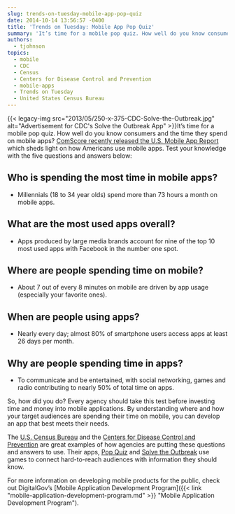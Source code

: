 ```yaml
---
slug: trends-on-tuesday-mobile-app-pop-quiz
date: 2014-10-14 13:56:57 -0400
title: 'Trends on Tuesday: Mobile App Pop Quiz'
summary: 'It’s time for a mobile pop quiz. How well do you know consumers and the time they spend on mobile apps? ComScore recently released the U.S. Mobile App Report which sheds light on how Americans use mobile apps. Test your knowledge with the five questions'
authors:
  - tjohnson
topics:
  - mobile
  - CDC
  - Census
  - Centers for Disease Control and Prevention
  - mobile-apps
  - Trends on Tuesday
  - United States Census Bureau
---
```


{{< legacy-img src="2013/05/250-x-375-CDC-Solve-the-Outbreak.jpg" alt="Advertisement for CDC's Solve the Outbreak App" >}}It’s time for a mobile pop quiz. How well do you know consumers and the time they spend on mobile apps? [ComScore recently released the U.S. Mobile App Report](http://www.comscore.com/Insights/Blog/5-Questions-and-Answers-Shedding-Light-on-How-Americans-Use-Mobile-Apps) which sheds light on how Americans use mobile apps. Test your knowledge with the five questions and answers below:

## Who is spending the most time in mobile apps?

  * Millennials (18 to 34 year olds) spend more than 73 hours a month on mobile apps.

## What are the most used apps overall?

  * Apps produced by large media brands account for nine of the top 10 most used apps with Facebook in the number one spot.

## Where are people spending time on mobile?

  * About 7 out of every 8 minutes on mobile are driven by app usage (especially your favorite ones).

## When are people using apps?

  * Nearly every day; almost 80% of smartphone users access apps at least 26 days per month.

## Why are people spending time in apps?

  * To communicate and be entertained, with social networking, games and radio contributing to nearly 50% of total time on apps.

So, how did you do? Every agency should take this test before investing time and money into mobile applications. By understanding where and how your target audiences are spending their time on mobile, you can develop an app that best meets their needs.

The [U.S. Census Bureau](http://www.census.gov/) and the [Centers for Disease Control and Prevention](http://www.cdc.gov/) are great examples of how agencies are putting these questions and answers to use. Their apps, [Pop Quiz](http://www.census.gov/mobile/censuspopquiz/) and [Solve the Outbreak](http://www.cdc.gov/mobile/applications/sto/) use games to connect hard-to-reach audiences with information they should know.

For more information on developing mobile products for the public, check out DigitalGov’s [Mobile Application Development Program]({{< link "mobile-application-development-program.md" >}} "Mobile Application Development Program").